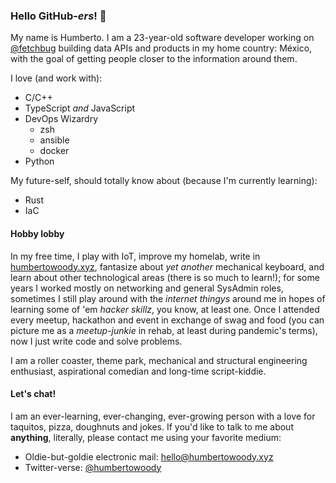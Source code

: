 ### Hello GitHub-_ers_! 🖖

My name is Humberto. I am a 23-year-old software developer working on [@fetchbug](https://github.com/fetchbug) building data APIs and products in my home country: México, with the goal of getting people closer to the information around them.

I love (and work with):

- C/C++
- TypeScript _and_ JavaScript
- DevOps Wizardry
  - zsh
  - ansible
  - docker
- Python

My future-self, should totally know about (because I'm currently learning):

- Rust
- IaC

#### Hobby lobby

In my free time, I play with IoT, improve my homelab, write in [humbertowoody.xyz](https://humbertowoody.xyz), fantasize about _yet another_ mechanical keyboard, and learn about other technological areas (there is so much to learn!); for some years I worked mostly on networking and general SysAdmin roles, sometimes I still play around with the _internet thingys_ around me in hopes of learning some of 'em _hacker skillz_, you know, at least one. Once I attended every meetup, hackathon and event in exchange of swag and food (you can picture me as a _meetup-junkie_ in rehab, at least during pandemic's terms), now I just write code and solve problems.

I am a roller coaster, theme park, mechanical and structural engineering enthusiast, aspirational comedian and long-time script-kiddie.

#### Let's chat!

I am an ever-learning, ever-changing, ever-growing person with a love for taquitos, pizza, doughnuts and jokes. If you'd like to talk to me about **anything**, literally, please contact me using your favorite medium:

- Oldie-but-goldie electronic mail: [hello@humbertowoody.xyz](mailto:hello@humbertowoody.xyz?subject=Hi%20there!&body=I%20would%20like%20to%20argue%20about%20cats%20vs.%20dogs%20with%20you.%0D%0A%0D%0ASincerely%2C%0D%0A%5BYour%20name%20here%5D.)
- Twitter-verse: [@humbertowoody](https://twitter.com/humbertowoody)
